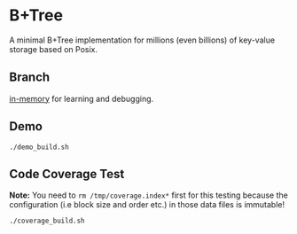# B+Tree
A minimal B+Tree implementation for millions (even billions) of key-value storage based on Posix.

## Branch
[in-memory](https://github.com/begeekmyfriend/bplustree/tree/in-memory) for learning and debugging.

## Demo
```shell
./demo_build.sh
```

## Code Coverage Test

**Note:** You need to `rm /tmp/coverage.index*` first for this testing because the configuration (i.e block size and order etc.) in those data files is immutable!

```shell
./coverage_build.sh
```
